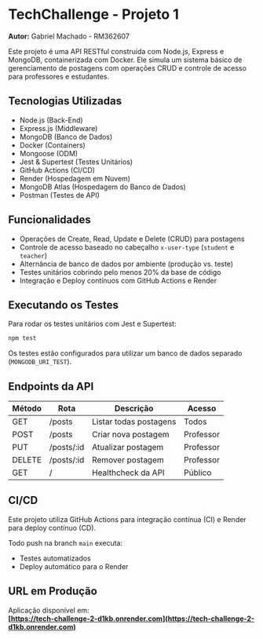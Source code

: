 # TechChallenge - Projeto 1  
**Autor:** Gabriel Machado - RM362607  

Este projeto é uma API RESTful construída com Node.js, Express e MongoDB, containerizada com Docker. 
Ele simula um sistema básico de gerenciamento de postagens com operações CRUD e controle de acesso para professores e estudantes.

## Tecnologias Utilizadas

- Node.js (Back-End)
- Express.js (Middleware)
- MongoDB (Banco de Dados)
- Docker (Containers)
- Mongoose (ODM)
- Jest & Supertest (Testes Unitários)
- GitHub Actions (CI/CD)
- Render (Hospedagem em Nuvem)
- MongoDB Atlas (Hospedagem do Banco de Dados)
- Postman (Testes de API)


## Funcionalidades

- Operações de Create, Read, Update e Delete (CRUD) para postagens
- Controle de acesso baseado no cabeçalho `x-user-type` (`student` e `teacher`)
- Alternância de banco de dados por ambiente (produção vs. teste)
- Testes unitários cobrindo pelo menos 20% da base de código
- Integração e Deploy contínuos com GitHub Actions e Render

## Executando os Testes

Para rodar os testes unitários com Jest e Supertest:

```bash
npm test
```

Os testes estão configurados para utilizar um banco de dados separado (`MONGODB_URI_TEST`).

## Endpoints da API

| Método | Rota           | Descrição             | Acesso     |
|--------|----------------|-----------------------|------------|
| GET    | /posts         | Listar todas postagens| Todos      |
| POST   | /posts         | Criar nova postagem   | Professor  |
| PUT    | /posts/:id     | Atualizar postagem    | Professor  |
| DELETE | /posts/:id     | Remover postagem      | Professor  |
| GET    | /              | Healthcheck da API    | Público    |

## CI/CD

Este projeto utiliza GitHub Actions para integração contínua (CI) e Render para deploy contínuo (CD).

Todo push na branch `main` executa:
- Testes automatizados
- Deploy automático para o Render

## URL em Produção

Aplicação disponível em:  
**[https://tech-challenge-2-d1kb.onrender.com](https://tech-challenge-2-d1kb.onrender.com)**